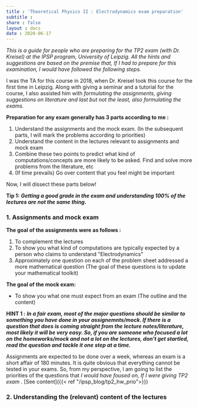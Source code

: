 ```yaml
---
title : 'Theoretical Physics II : Electrodynamics exam preparation'
subtitle :
share : false
layout : docs
date : 2020-06-17
---
```


_This is a guide for people who are preparing for the TP2 exam (with Dr. Kreisel) at the IPSP program, University of Leipzig. All the hints and suggestions are based on the premise that, If I had to prepare for this examination, I would have followed the following steps._

I was the TA for this course in 2018, when Dr. Kreisel took this course for the first time in Leipzig. Along with giving a seminar and a tutorial for the course, I also assisted him with _formulating the assignments, giving suggestions on literature and last but not the least, also formulating the exams._

**Preparation for any exam generally has 3 parts according to me :**
1. Understand the assignments and the mock exam. (In the subsequent parts, I will mark the problems according to priorities)
2. Understand the content in the lectures relevant to assignments and mock exam
3. Combine these two points to predict what kind of computations/concepts are more likely to be asked. Find and solve more problems from the literature, etc
4. (If time prevails) Go over content that you feel might be important

Now, I will dissect these parts below!

**Tip 1:** **_Getting a good grade in the exam and understanding 100% of the lectures are not the same thing._**



### 1. Assignments and mock exam
**The goal of the assignments were as follows :**
1. To complement the lectures
2. To show you what kind of computations are typically expected by a person who claims to understand "Electrodynamics"
3. Approximately one question on each of the problem sheet addressed a more mathematical question (The goal of these questions is to update your mathematical toolkit)

**The goal of the mock exam:**
* To show you what one must expect from an exam (The outline and the content)


**HINT 1 :** **_In a fair exam, most of the major questions should be similar to something you have done in your assignemnts/mock. If there is a question that does is coming straight from the lecture notes/literature, most likely it will be very easy. So, if you are someone who focused a lot on the homeworks/mock and not a lot on the lectures, don't get startled, read the question and tackle it one step at a time._**

Assignments are expected to be done over a week, whereas an exam is a short affair of 180 minutes. It is quite obvious that everything cannot be tested in your exams. So, from my perspective, I am going to list the priorities of the questions that _I would have foused on, If I were giving TP2 exam_ .
 [See content]({{< ref "/ipsp_blog/tp2_hw_prio">}})



### 2. Understanding the (relevant) content of the lectures
